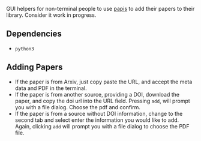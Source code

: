 GUI helpers for non-terminal people to use [papis](https://github.com/papis/papis) to add their papers to their library.
Consider it work in progress.

## Dependencies

- `python3`

## Adding Papers

- If the paper is from Arxiv, just copy paste the URL, and accept the meta data and PDF in the terminal.
- If the paper is from another source, providing a DOI, download the paper, and copy the doi url into the URL field. Pressing `add`, will prompt you with a file dialog. Choose the pdf and confirm.
- If the paper is from a source without DOI information, change to the second tab and select enter the information you would like to add. Again, clicking `add` will prompt you with a file dialog to choose the PDF file.
